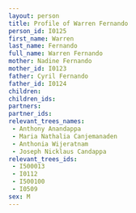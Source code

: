 ```yaml
---
layout: person
title: Profile of Warren Fernando
person_id: I0125
first_name: Warren
last_name: Fernando
full_name: Warren Fernando
mother: Nadine Fernando
mother_id: I0123
father: Cyril Fernando
father_id: I0124
children:
children_ids:
partners:
partner_ids:
relevant_trees_names:
 - Anthony Anandappa
 - Maria Nathalia Canjemanaden
 - Anthonia Wijeratnam
 - Joseph Nicklaus Candappa
relevant_trees_ids:
 - I500013
 - I0112
 - I500100
 - I0509
sex: M
---
```


